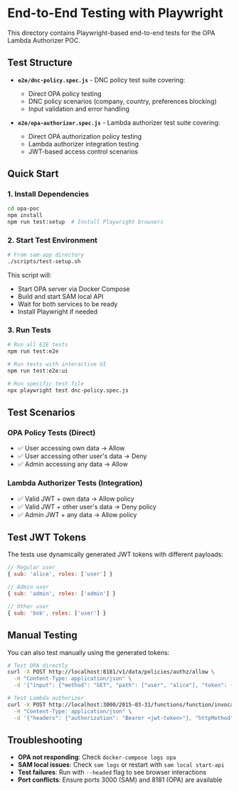 # End-to-End Testing with Playwright

This directory contains Playwright-based end-to-end tests for the OPA Lambda Authorizer POC.

## Test Structure

- **`e2e/dnc-policy.spec.js`** - DNC policy test suite covering:

  - Direct OPA policy testing
  - DNC policy scenarios (company, country, preferences blocking)
  - Input validation and error handling

- **`e2e/opa-authorizer.spec.js`** - Lambda authorizer test suite covering:
  - Direct OPA authorization policy testing
  - Lambda authorizer integration testing
  - JWT-based access control scenarios

## Quick Start

### 1. Install Dependencies

```bash
cd opa-poc
npm install
npm run test:setup  # Install Playwright browsers
```

### 2. Start Test Environment

```bash
# From sam-app directory
./scripts/test-setup.sh
```

This script will:

- Start OPA server via Docker Compose
- Build and start SAM local API
- Wait for both services to be ready
- Install Playwright if needed

### 3. Run Tests

```bash
# Run all E2E tests
npm run test:e2e

# Run tests with interactive UI
npm run test:e2e:ui

# Run specific test file
npx playwright test dnc-policy.spec.js
```

## Test Scenarios

### OPA Policy Tests (Direct)

- ✅ User accessing own data → Allow
- ✅ User accessing other user's data → Deny
- ✅ Admin accessing any data → Allow

### Lambda Authorizer Tests (Integration)

- ✅ Valid JWT + own data → Allow policy
- ✅ Valid JWT + other user's data → Deny policy
- ✅ Admin JWT + any data → Allow policy

## Test JWT Tokens

The tests use dynamically generated JWT tokens with different payloads:

```javascript
// Regular user
{ sub: 'alice', roles: ['user'] }

// Admin user
{ sub: 'admin', roles: ['admin'] }

// Other user
{ sub: 'bob', roles: ['user'] }
```

## Manual Testing

You can also test manually using the generated tokens:

```bash
# Test OPA directly
curl -X POST http://localhost:8181/v1/data/policies/authz/allow \
  -H "Content-Type: application/json" \
  -d '{"input": {"method": "GET", "path": ["user", "alice"], "token": {"payload": {"sub": "alice", "roles": ["user"]}}, "user_id": "alice"}}'

# Test Lambda authorizer
curl -X POST http://localhost:3000/2015-03-31/functions/function/invocations \
  -H "Content-Type: application/json" \
  -d '{"headers": {"authorization": "Bearer <jwt-token>"}, "httpMethod": "GET", "path": "/user/alice", "methodArn": "arn:aws:execute-api:us-east-1:123456789012:abcdef123/test/GET/user/alice"}'
```

## Troubleshooting

- **OPA not responding**: Check `docker-compose logs opa`
- **SAM local issues**: Check `sam logs` or restart with `sam local start-api`
- **Test failures**: Run with `--headed` flag to see browser interactions
- **Port conflicts**: Ensure ports 3000 (SAM) and 8181 (OPA) are available
